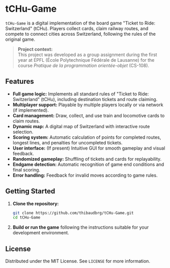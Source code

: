 # tCHu-Game

`tCHu-Game` is a digital implementation of the board game "Ticket to Ride: Switzerland" (tCHu). Players collect cards, claim railway routes, and compete to connect cities across Switzerland, following the rules of the original game.

> **Project context:**  
> This project was developed as a group assignment during the first year at EPFL (École Polytechnique Fédérale de Lausanne) for the course *Pratique de la programmation orientée-objet* (CS-108).

## Features

- **Full game logic:** Implements all standard rules of "Ticket to Ride: Switzerland" (tCHu), including destination tickets and route claiming.
- **Multiplayer support:** Playable by multiple players locally or via network (if implemented).
- **Card management:** Draw, collect, and use train and locomotive cards to claim routes.
- **Dynamic map:** A digital map of Switzerland with interactive route selection.
- **Scoring system:** Automatic calculation of points for completed routes, longest lines, and penalties for uncompleted tickets.
- **User interface:** (If present) Intuitive GUI for smooth gameplay and visual feedback.
- **Randomized gameplay:** Shuffling of tickets and cards for replayability.
- **Endgame detection:** Automatic recognition of game end conditions and final scoring.
- **Error handling:** Feedback for invalid moves according to game rules.

## Getting Started

1. **Clone the repository:**
   ```bash
   git clone https://github.com/thibaudbrg/tCHu-Game.git
   cd tCHu-Game
   ```

2. **Build or run the game** following the instructions suitable for your development environment.

## License

Distributed under the MIT License. See `LICENSE` for more information.
